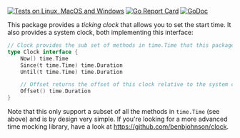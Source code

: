 [![Tests on Linux, MacOS and Windows](https://github.com/bep/clocks/workflows/Test/badge.svg)](https://github.com/bep/clocks/actions?query=workflow:Test)
[![Go Report Card](https://goreportcard.com/badge/github.com/bep/clocks)](https://goreportcard.com/report/github.com/bep/clocks)
[![GoDoc](https://godoc.org/github.com/bep/clocks?status.svg)](https://godoc.org/github.com/bep/clocks)

This package provides a _ticking clock_ that allows you to set the start time. It also provides a system clock, both implementing this interface:

```go
// Clock provides the sub set of methods in time.Time that this package provides.
type Clock interface {
	Now() time.Time
	Since(t time.Time) time.Duration
	Until(t time.Time) time.Duration

	// Offset returns the offset of this clock relative to the system clock.
	Offset() time.Duration
}
```

Note that this only support a subset of all the methods in `time.Time` (see above) and is by design very simple. If you're looking for a more advanced time mocking library, have a look at https://github.com/benbjohnson/clock.

